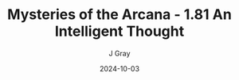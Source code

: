 ---
title: 'Mysteries of the Arcana - 1.81 An Intelligent Thought'
alt: 'Mysteries of the Arcana'
date: '2024-10-03'
author: 'J Gray'
artist: 'Keira'
---